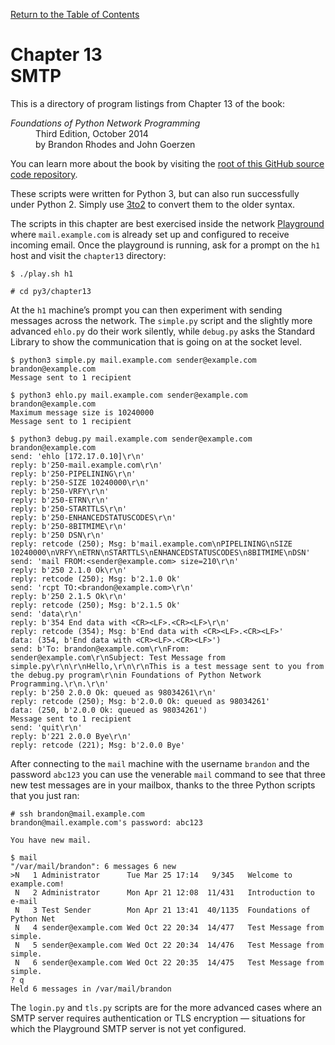 [Return to the Table of Contents](https://github.com/brandon-rhodes/fopnp#readme)

# Chapter 13<br>SMTP

This is a directory of program listings from Chapter 13 of the book:

<dl>
<dt><i>Foundations of Python Network Programming</i></dt>
<dd>
Third Edition, October 2014<br>
by Brandon Rhodes and John Goerzen
</dd>
</dl>

You can learn more about the book by visiting the
[root of this GitHub source code repository](https://github.com/brandon-rhodes/fopnp#readme).

These scripts were written for Python 3, but can also run successfully
under Python 2.  Simply use [3to2](https://pypi.python.org/pypi/3to2) to
convert them to the older syntax.

The scripts in this chapter are best exercised inside the network
[Playground](../../playground#readme) where `mail.example.com` is
already set up and configured to receive incoming email.  Once the
playground is running, ask for a prompt on the `h1` host and visit the
`chapter13` directory:

    $ ./play.sh h1

    # cd py3/chapter13

At the `h1` machine’s prompt you can then experiment with sending
messages across the network.  The `simple.py` script and the slightly
more advanced `ehlo.py` do their work silently, while `debug.py` asks
the Standard Library to show the communication that is going on at the
socket level.

```
$ python3 simple.py mail.example.com sender@example.com brandon@example.com
Message sent to 1 recipient
```

```
$ python3 ehlo.py mail.example.com sender@example.com brandon@example.com
Maximum message size is 10240000
Message sent to 1 recipient
```

```
$ python3 debug.py mail.example.com sender@example.com brandon@example.com
send: 'ehlo [172.17.0.10]\r\n'
reply: b'250-mail.example.com\r\n'
reply: b'250-PIPELINING\r\n'
reply: b'250-SIZE 10240000\r\n'
reply: b'250-VRFY\r\n'
reply: b'250-ETRN\r\n'
reply: b'250-STARTTLS\r\n'
reply: b'250-ENHANCEDSTATUSCODES\r\n'
reply: b'250-8BITMIME\r\n'
reply: b'250 DSN\r\n'
reply: retcode (250); Msg: b'mail.example.com\nPIPELINING\nSIZE 10240000\nVRFY\nETRN\nSTARTTLS\nENHANCEDSTATUSCODES\n8BITMIME\nDSN'
send: 'mail FROM:<sender@example.com> size=210\r\n'
reply: b'250 2.1.0 Ok\r\n'
reply: retcode (250); Msg: b'2.1.0 Ok'
send: 'rcpt TO:<brandon@example.com>\r\n'
reply: b'250 2.1.5 Ok\r\n'
reply: retcode (250); Msg: b'2.1.5 Ok'
send: 'data\r\n'
reply: b'354 End data with <CR><LF>.<CR><LF>\r\n'
reply: retcode (354); Msg: b'End data with <CR><LF>.<CR><LF>'
data: (354, b'End data with <CR><LF>.<CR><LF>')
send: b'To: brandon@example.com\r\nFrom: sender@example.com\r\nSubject: Test Message from simple.py\r\n\r\nHello,\r\n\r\nThis is a test message sent to you from the debug.py program\r\nin Foundations of Python Network Programming.\r\n.\r\n'
reply: b'250 2.0.0 Ok: queued as 98034261\r\n'
reply: retcode (250); Msg: b'2.0.0 Ok: queued as 98034261'
data: (250, b'2.0.0 Ok: queued as 98034261')
Message sent to 1 recipient
send: 'quit\r\n'
reply: b'221 2.0.0 Bye\r\n'
reply: retcode (221); Msg: b'2.0.0 Bye'
```

After connecting to the `mail` machine with the username `brandon` and
the password `abc123` you can use the venerable `mail` command to see
that three new test messages are in your mailbox, thanks to the three
Python scripts that you just ran:

    # ssh brandon@mail.example.com
    brandon@mail.example.com's password: abc123

    You have new mail.

    $ mail
    "/var/mail/brandon": 6 messages 6 new
    >N   1 Administrator      Tue Mar 25 17:14   9/345   Welcome to example.com!
     N   2 Administrator      Mon Apr 21 12:08  11/431   Introduction to e-mail
     N   3 Test Sender        Mon Apr 21 13:41  40/1135  Foundations of Python Net
     N   4 sender@example.com Wed Oct 22 20:34  14/477   Test Message from simple.
     N   5 sender@example.com Wed Oct 22 20:34  14/476   Test Message from simple.
     N   6 sender@example.com Wed Oct 22 20:35  14/475   Test Message from simple.
    ? q
    Held 6 messages in /var/mail/brandon

The `login.py` and `tls.py` scripts are for the more advanced cases
where an SMTP server requires authentication or TLS encryption —
situations for which the Playground SMTP server is not yet configured.

<!-- TODO -->
